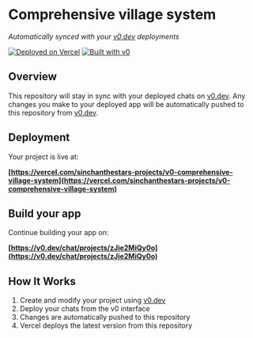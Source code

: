 # Comprehensive village system

*Automatically synced with your [v0.dev](https://v0.dev) deployments*

[![Deployed on Vercel](https://img.shields.io/badge/Deployed%20on-Vercel-black?style=for-the-badge&logo=vercel)](https://vercel.com/sinchanthestars-projects/v0-comprehensive-village-system)
[![Built with v0](https://img.shields.io/badge/Built%20with-v0.dev-black?style=for-the-badge)](https://v0.dev/chat/projects/zJie2MiQy0o)

## Overview

This repository will stay in sync with your deployed chats on [v0.dev](https://v0.dev).
Any changes you make to your deployed app will be automatically pushed to this repository from [v0.dev](https://v0.dev).

## Deployment

Your project is live at:

**[https://vercel.com/sinchanthestars-projects/v0-comprehensive-village-system](https://vercel.com/sinchanthestars-projects/v0-comprehensive-village-system)**

## Build your app

Continue building your app on:

**[https://v0.dev/chat/projects/zJie2MiQy0o](https://v0.dev/chat/projects/zJie2MiQy0o)**

## How It Works

1. Create and modify your project using [v0.dev](https://v0.dev)
2. Deploy your chats from the v0 interface
3. Changes are automatically pushed to this repository
4. Vercel deploys the latest version from this repository